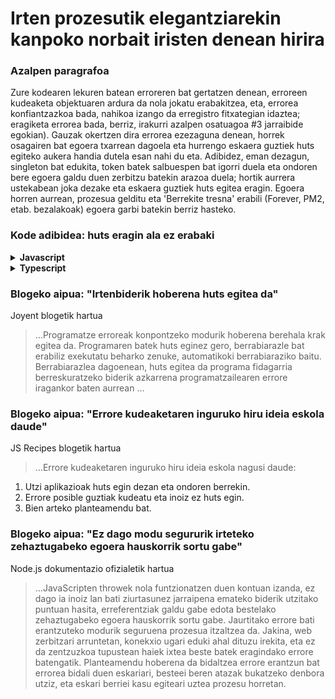# Irten prozesutik elegantziarekin kanpoko norbait iristen denean hirira

### Azalpen paragrafoa

Zure kodearen lekuren batean erroreren bat gertatzen denean, erroreen kudeaketa objektuaren ardura da nola jokatu erabakitzea, eta, errorea konfiantzazkoa bada, nahikoa izango da erregistro fitxategian idaztea; eragiketa errorea bada, berriz, irakurri azalpen osatuagoa #3 jarraibide egokian). Gauzak okertzen dira errorea ezezaguna denean, horrek osagairen bat egoera txarrean dagoela eta hurrengo eskaera guztiek huts egiteko aukera handia dutela esan nahi du eta. Adibidez, eman dezagun, singleton bat edukita, token batek salbuespen bat igorri duela eta ondoren bere egoera galdu duen zerbitzu batekin arazoa duela; hortik aurrera ustekabean joka dezake eta eskaera guztiek huts egitea eragin. Egoera horren aurrean, prozesua gelditu eta 'Berrekite tresna' erabili (Forever, PM2, etab. bezalakoak) egoera garbi batekin berriz hasteko.

### Kode adibidea: huts eragin ala ez erabaki

<details>
<summary><strong>Javascript</strong></summary>

```javascript
// Garatzaileek operazio erroreak errorea.operazioErroreaDa=true zehazten dutela ziurtzat joz, irakur ezazu #3 jarraibide egokia
process.on('uncaughtException', (errorea) => {
  erroreKudeaketa.kudeatzailea.kudeatuErrorea(errorea);
  if(!erroreKudeaketa.kudeatzailea.erroreFidagarriaDa(errorea))
    process.exit(1)
});

// errore kudeatzaile zentralizatuak errore-kudeaketa logika kapsulatzen du
function erroreKudeatzailea() {
  this.kudeatuErrorea = (errorea) => {
    return logger.erroreaErregistratu(errorea)
      .then(kritikoaBadaAdministrariariPostaElektronikoaBidali)
      .then(kritikoaBadaOperazioZerrendanGorde)
      .then(erabakiIaOperazioErroreaDen);
  }

  this.erroreFidagarriaDa = (errorea) => {
    return errorea.operazioErroreaDa;
  }
}
```
</details>

<details>
<summary><strong>Typescript</strong></summary>

```typescript
// Garatzaileek operazio erroreak errorea.operazioErroreaDa=true zehazten dutela ziurtzat joz, irakur ezazu #3 jarraibide egokia
process.on('uncaughtException', (errorea: Error) => {
  erroreKudeaketa.kudeatzailea.kudeatuErrorea(errorea);
  if(!erroreKudeaketa.kudeatzailea.erroreFidagarriaDa(errorea))
    process.exit(1)
});

// Nodeko Erroretik datorren errore objektu zentralizatua
export class AppErrorea extends Error {
  public readonly operazioErroreaDa: boolean;

  constructor(deskribapena: string, operazioErroreaDa: boolean) {
    super(deskribapena);
    Object.setPrototypeOf(this, new.target.prototype); // prototipo katea berreskuratu
    this.operazioErroreaDa = operazioErroreaDa;
    Error.captureStackTrace(this);
  }
}

// errore kudeatzaile zentralizatuak errore-kudeaketa logika kapsulatzen du
class ErroreKudeatzailea {
  public async kudeatuErrorea(errorea: Error): Promise<void> {
    await logger.erroreaErregistratu(errorea);
    await kritikoaBadaAdministrariariPostaElektronikoaBidali();
    await kritikoaBadaOperazioZerrendanGorde();
    await erabakiIaOperazioErroreaDen();
  };

  public erroreFidagarriaDa(errorea: Error) {
    if (errorea instanceof AppErrorea) {
      return errorea.operazioErroreaDa;
    }
    return false;
  }
}

export const kudeatzailea = new ErroreKudeatzailea();
```
</details>

### Blogeko aipua: "Irtenbiderik hoberena huts egitea da"

Joyent blogetik hartua

> …Programatze erroreak konpontzeko modurik hoberena berehala krak egitea da. Programaren batek huts eginez gero, berrabiarazle bat erabiliz exekutatu beharko zenuke, automatikoki berrabiaraziko baitu. Berrabiarazlea dagoenean, huts egitea da programa fidagarria berreskuratzeko biderik azkarrena programatzailearen errore iragankor baten aurrean ...

### Blogeko aipua: "Errore kudeaketaren inguruko hiru ideia eskola daude"

JS Recipes blogetik hartua

> …Errore kudeaketaren inguruko hiru ideia eskola nagusi daude:
1. Utzi aplikazioak huts egin dezan eta ondoren berrekin.
2. Errore posible guztiak kudeatu eta inoiz ez huts egin.
3. Bien arteko planteamendu bat.

### Blogeko aipua: "Ez dago modu segururik irteteko zehaztugabeko egoera hauskorrik sortu gabe"

Node.js dokumentazio ofizialetik hartua

> …JavaScripten throwek nola funtzionatzen duen kontuan izanda, ez dago ia inoiz lan bati ziurtasunez jarraipena emateko biderik utzitako puntuan hasita, erreferentziak galdu gabe edota bestelako zehaztugabeko egoera hauskorrik sortu gabe. Jaurtitako errore bati erantzuteko modurik seguruena prozesua itzaltzea da. Jakina, web zerbitzari arruntetan, konekxio ugari eduki ahal dituzu irekita, eta ez da zentzuzkoa tupustean haiek ixtea beste batek eragindako errore batengatik. Planteamendu hoberena da bidaltzea errore erantzun bat errorea bidali duen eskariari, besteei beren atazak bukatzeko denbora utziz, eta eskari berriei kasu egiteari uztea prozesu horretan.
